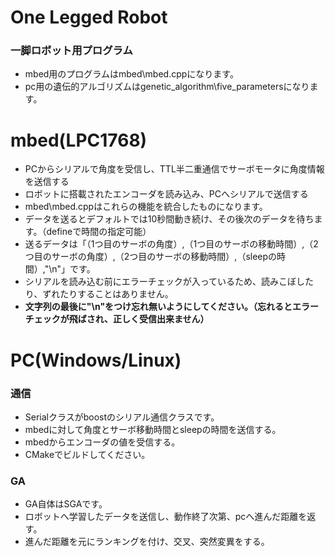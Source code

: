 ﻿One Legged Robot
================
### 一脚ロボット用プログラム
* mbed用のプログラムはmbed\mbed.cppになります。
* pc用の遺伝的アルゴリズムはgenetic_algorithm\five_parametersになります。

# mbed(LPC1768)
* PCからシリアルで角度を受信し、TTL半二重通信でサーボモータに角度情報を送信する
* ロボットに搭載されたエンコーダを読み込み、PCへシリアルで送信する
* mbed\mbed.cppはこれらの機能を統合したものになります。
* データを送るとデフォルトでは10秒間動き続け、その後次のデータを待ちます。（defineで時間の指定可能）
* 送るデータは「（1つ目のサーボの角度）,（1つ目のサーボの移動時間）,（2つ目のサーボの角度）,（2つ目のサーボの移動時間）,（sleepの時間）,"\n"」です。
* シリアルを読み込む前にエラーチェックが入っているため、読みこぼしたり、ずれたりすることはありません。
* **文字列の最後に"\n"をつけ忘れ無いようにしてください。（忘れるとエラーチェックが飛ばされ、正しく受信出来ません）**

# PC(Windows/Linux)
### 通信
* Serialクラスがboostのシリアル通信クラスです。
* mbedに対して角度とサーボ移動時間とsleepの時間を送信する。
* mbedからエンコーダの値を受信する。
* CMakeでビルドしてください。


### GA
* GA自体はSGAです。
* ロボットへ学習したデータを送信し、動作終了次第、pcへ進んだ距離を返す。
* 進んだ距離を元にランキングを付け、交叉、突然変異をする。
